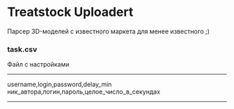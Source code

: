 # Treatstock Uploadert
Парсер 3D-моделей с известного маркета для менее известного ;)

### task.csv
Файл с настройками

***
username,login,password,delay_min
ник_автора,логин,пароль,целое_число_в_секундах
***

